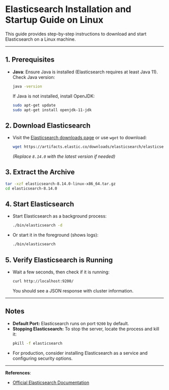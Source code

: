 # Elasticsearch Installation and Startup Guide on Linux

This guide provides step-by-step instructions to download and start Elasticsearch on a Linux machine.

---

## 1. Prerequisites

- **Java**: Ensure Java is installed (Elasticsearch requires at least Java 11).  
  Check Java version:
  ```bash
  java -version
  ```
  If Java is not installed, install OpenJDK:
  ```bash
  sudo apt-get update
  sudo apt-get install openjdk-11-jdk
  ```

## 2. Download Elasticsearch

- Visit the [Elasticsearch downloads page](https://www.elastic.co/downloads/elasticsearch) or use `wget` to download:

  ```bash
  wget https://artifacts.elastic.co/downloads/elasticsearch/elasticsearch-8.14.0-linux-x86_64.tar.gz
  ```

  *(Replace `8.14.0` with the latest version if needed)*

## 3. Extract the Archive

```bash
tar -xzf elasticsearch-8.14.0-linux-x86_64.tar.gz
cd elasticsearch-8.14.0
```

## 4. Start Elasticsearch

- Start Elasticsearch as a background process:

  ```bash
  ./bin/elasticsearch -d
  ```

- Or start it in the foreground (shows logs):

  ```bash
  ./bin/elasticsearch
  ```

## 5. Verify Elasticsearch is Running

- Wait a few seconds, then check if it is running:

  ```bash
  curl http://localhost:9200/
  ```

  You should see a JSON response with cluster information.

---

## Notes

- **Default Port:** Elasticsearch runs on port `9200` by default.
- **Stopping Elasticsearch:** To stop the server, locate the process and kill it:
  ```bash
  pkill -f elasticsearch
  ```
- For production, consider installing Elasticsearch as a service and configuring security options.

---

**References**:  
- [Official Elasticsearch Documentation](https://www.elastic.co/guide/en/elasticsearch/reference/current/index.html)
